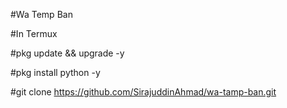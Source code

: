#Wa Temp Ban

#In Termux

#pkg update && upgrade -y

#pkg install python -y

#git clone https://github.com/SirajuddinAhmad/wa-tamp-ban.git

#
